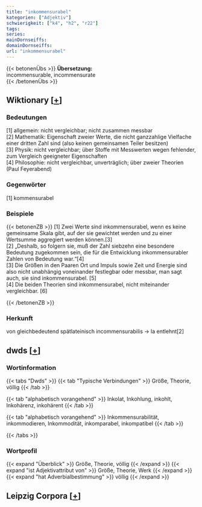 ```yaml
---
title: "inkommensurabel"
kategorien: ["Adjektiv"]
schwierigkeit: ["k4", "h2", "r22"]
tags:
series:
mainDornseiffs:
domainDornseiffs:
url: "inkommensurabel"
---
```


{{< betonenÜbs >}}
**Übersetzung:**  
incommensurable, incommensurate  
{{< /betonenÜbs >}}

## Wiktionary [[+](https://de.wiktionary.org/wiki/inkommensurabel)]

### Bedeutungen
[1] allgemein: nicht vergleichbar; nicht zusammen messbar  
[2] Mathematik: Eigenschaft zweier Werte, die nicht ganzzahlige Vielfache einer dritten Zahl sind (also keinen gemeinsamen Teiler besitzen)  
[3] Physik: nicht vergleichbar; über Stoffe mit Messwerten wegen fehlender, zum Vergleich geeigneter Eigenschaften  
[4] Philosophie: nicht vergleichbar, unverträglich; über zweier Theorien (Paul Feyerabend)  

### Gegenwörter
[1] kommensurabel  

### Beispiele
{{< betonenZB >}}
[1] Zwei Werte sind inkommensurabel, wenn es keine gemeinsame Skala gibt, auf der sie gewichtet werden und zu einer Wertsumme aggregiert werden können.[3]  
[2] „Deshalb, so folgern sie, muß der Zahl siebzehn eine besondere Bedeutung zugekommen sein, die für die Entwicklung inkommensurabler Zahlen von Bedeutung war.“[4]  
[3] Die Größen in den Paaren Ort und Impuls sowie Zeit und Energie sind also nicht unabhängig voneinander festlegbar oder messbar, man sagt auch, sie sind inkommensurabel. [5]  
[4] Die beiden Theorien sind inkommensurabel, nicht miteinander vergleichbar. [6]  

{{< /betonenZB >}}
### Herkunft
von gleichbedeutend spätlateinisch incommensurabilis → la entlehnt[2]  



## dwds [[+](https://www.dwds.de/wb/inkommensurabel)]

### Wortinformation
{{< tabs "Dwds" >}}
{{< tab "Typische Verbindungen" >}}
Größe, Theorie, völlig
{{< /tab >}}

{{< tab "alphabetisch vorangehend" >}}
Inkolat, Inkohlung, inkohlt, Inkohärenz, inkohärent
{{< /tab >}}

{{< tab "alphabetisch vorangehend" >}}
Inkommensurabilität, inkommodieren, Inkommodität, inkomparabel, inkompatibel
{{< /tab >}}

{{< /tabs >}}

### Wortprofil
{{< expand "Überblick" >}} Größe, Theorie, völlig {{< /expand >}}
{{< expand "ist Adjektivattribut von" >}} Größe, Theorie, Werk {{< /expand >}}
{{< expand "hat Adverbialbestimmung" >}} völlig {{< /expand >}}

## Leipzig Corpora [[+](https://corpora.uni-leipzig.de/en/res?word=inkommensurabel&corpusId=deu_newscrawl-public_2018)]

